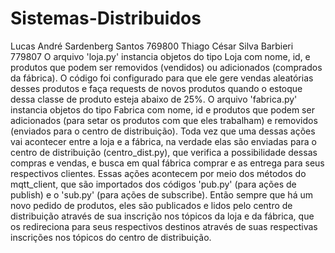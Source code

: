 # Sistemas-Distribuidos
Lucas André Sardenberg Santos 769800
Thiago César Silva Barbieri 779807
  O arquivo 'loja.py' instancia objetos do tipo Loja com nome, id, e produtos que podem ser removidos (vendidos) ou adicionados (comprados da fábrica). O código foi configurado para que ele gere vendas aleatórias desses produtos e faça requests de novos produtos quando o estoque dessa classe de produto esteja abaixo de 25%.
  O arquivo 'fabrica.py' instancia objetos do tipo Fabrica com nome, id e produtos que podem ser adicionados (para setar os produtos com que eles trabalham) e removidos (enviados para o centro de distribuição).
  Toda vez que uma dessas ações vai acontecer entre a loja e a fábrica, na verdade elas são enviadas para o centro de distribuição (centro_dist.py), que verifica a possibilidade dessas compras e vendas, e busca em qual fábrica comprar e as entrega para seus respectivos clientes.
  Essas ações acontecem por meio dos métodos do mqtt_client, que são importados dos códigos 'pub.py' (para ações de publish) e o 'sub.py' (para ações de subscribe).
  Então sempre que há um novo pedido de produtos, eles são publicados e lidos pelo centro de distribuição através de sua inscrição nos tópicos da loja e da fábrica, que os redireciona para seus respectivos destinos através de suas respectivas inscrições nos tópicos do centro de distribuição.
